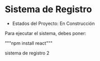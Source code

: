 <h1> Sistema de Registro</h1>

- Estados del Proyecto: En Construcción

Para ejecutar el sistema, debes poner: 

"""npm install react"""

sistema de registro 2
